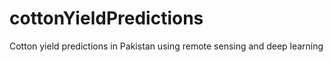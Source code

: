 # cottonYieldPredictions
Cotton yield predictions in Pakistan using remote sensing and deep learning
